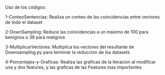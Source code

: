 Uso de los códigos:

1-ConteoSentencias:
    Realiza un conteo de las coincidencias entre vectores de todo el dataset

2-DownSampling: 
    Reduce las coincidencias a un máximo de 100 para benignos o 38 para malignos

3-MultiplicarVectores:
    Multiplica los vectores del resultante de Downsampling.py para terminar la reduccion de los datasets

4-Porcentajes-y-Graficas:
    Realiza las graficas de la iteracion al modificar una y dos features, y las graficas de las Features mas importantes